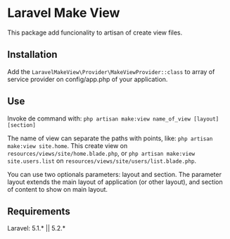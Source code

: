 Laravel Make View
=================

This package add funcionality to artisan of create view files.

Installation
------------

Add the `LaravelMakeView\Provider\MakeViewProvider::class` to array of service provider on config/app.php of your application.

Use
---
Invoke de command with: `php artisan make:view name_of_view [layout] [section]`

The name of view can separate the paths with points, like: `php artisan make:view site.home`. This create view on `resources/views/site/home.blade.php`, or `php artisan make:view site.users.list` on `resources/views/site/users/list.blade.php`.

You can use two optionals parameters: layout and section. The parameter layout extends the main layout of application (or other layout), and section of content to show on main layout.

Requirements
------------

Laravel: 5.1.* || 5.2.*